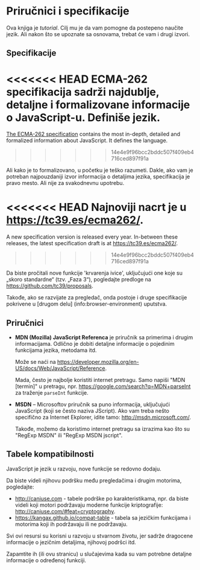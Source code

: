 
# Priručnici i specifikacije

Ova knjiga je *tutorial*. Cilj mu je da vam pomogne da postepeno naučite jezik. Ali nakon što se upoznate sa osnovama, trebat će vam i drugi izvori.

## Specifikacije

<<<<<<< HEAD
**ECMA-262 specifikacija** sadrži najdublje, detaljne i formalizovane informacije o JavaScript-u. Definiše jezik.
=======
[The ECMA-262 specification](https://www.ecma-international.org/publications/standards/Ecma-262.htm) contains the most in-depth, detailed and formalized information about JavaScript. It defines the language.
>>>>>>> 14e4e9f96bcc2bddc507f409eb4716ced897f91a

Ali kako je to formalizovano, u početku je teško razumeti. Dakle, ako vam je potreban najpouzdaniji izvor informacija o detaljima jezika, specifikacija je pravo mesto. Ali nije za svakodnevnu upotrebu.

<<<<<<< HEAD
Najnoviji nacrt je u <https://tc39.es/ecma262/>.
=======
A new specification version is released every year. In-between these releases, the latest specification draft is at <https://tc39.es/ecma262/>.
>>>>>>> 14e4e9f96bcc2bddc507f409eb4716ced897f91a

Da biste pročitali nove funkcije 'krvarenja ivice', uključujući one koje su „skoro standardne“ (tzv. „Faza 3“), pogledajte predloge na <https://github.com/tc39/proposals>.

Takođe, ako se razvijate za pregledač, onda postoje i druge specifikacije pokrivene u [drugom delu] (info:browser-environment) uputstva.

## Priručnici

- **MDN (Mozilla) JavaScript Referenca** je priručnik sa primerima i drugim informacijama. Odlično je dobiti detaljne informacije o pojedinim funkcijama jezika, metodama itd.

    Može se naći na <https://developer.mozilla.org/en-US/docs/Web/JavaScript/Reference>.

    Mada, često je najbolje koristiti internet pretragu. Samo napiši "MDN [termin]" u pretragu, npr. <https://google.com/search?q=MDN+parseInt> za traženje `parseInt` funkcije.


- **MSDN** – Microsoftov priručnik sa puno informacija, uključujući JavaScript (koji se često naziva JScript). Ako vam treba nešto specifično za Internet Ekplorer, idite tamo: <http://msdn.microsoft.com/>.

    Takođe, možemo da koristimo internet pretragu sa izrazima kao što su "RegExp MSDN" ili "RegExp MSDN jscript".

## Tabele kompatibilnosti

JavaScript je jezik u razvoju, nove funkcije se redovno dodaju.

Da biste videli njihovu podršku među pregledačima i drugim motorima, pogledajte:

- <http://caniuse.com> - tabele podrške po karakteristikama, npr. da biste videli koji motori podržavaju moderne funkcije kriptografije: <http://caniuse.com/#feat=cryptography>.
- <https://kangax.github.io/compat-table> - tabela sa jezičkim funkcijama i motorima koji ih podržavaju ili ne podržavaju.

Svi ovi resursi su korisni u razvoju u stvarnom životu, jer sadrže dragocene informacije o jezičnim detaljima, njihovoj podršci itd.

Zapamtite ih (ili ovu stranicu) u slučajevima kada su vam potrebne detaljne informacije o određenoj funkciji.
